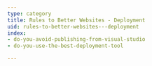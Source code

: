 ```yaml
---
type: category
title: Rules to Better Websites - Deployment
uid: rules-to-better-websites---deployment
index:
- do-you-avoid-publishing-from-visual-studio
- do-you-use-the-best-deployment-tool

---
```




